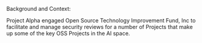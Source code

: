 Background and Context: 

Project Alpha engaged Open Source Technology Improvement Fund, Inc to facilitate and manage security reviews for a number of Projects that make up some of the key OSS Projects in the AI space. 
